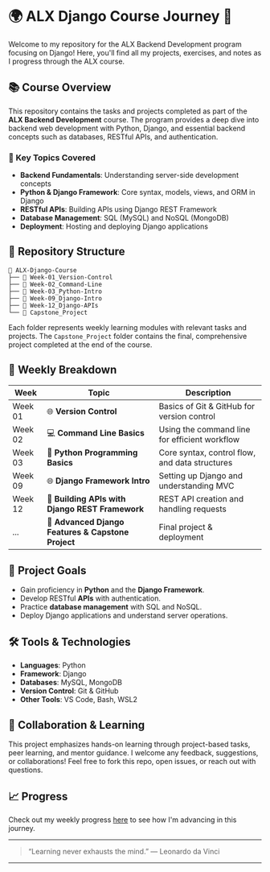 
# 🌍 ALX Django Course Journey 🚀

Welcome to my repository for the ALX Backend Development program focusing on Django! Here, you'll find all my projects, exercises, and notes as I progress through the ALX course.

## 📚 Course Overview

This repository contains the tasks and projects completed as part of the **ALX Backend Development** course. The program provides a deep dive into backend web development with Python, Django, and essential backend concepts such as databases, RESTful APIs, and authentication. 

### 📝 Key Topics Covered
- **Backend Fundamentals**: Understanding server-side development concepts
- **Python & Django Framework**: Core syntax, models, views, and ORM in Django
- **RESTful APIs**: Building APIs using Django REST Framework
- **Database Management**: SQL (MySQL) and NoSQL (MongoDB)
- **Deployment**: Hosting and deploying Django applications

## 🚀 Repository Structure

```plaintext
📂 ALX-Django-Course
├── 📁 Week-01_Version-Control
├── 📁 Week-02_Command-Line
├── 📁 Week-03_Python-Intro
├── 📁 Week-09_Django-Intro
├── 📁 Week-12_Django-APIs
└── 📁 Capstone_Project
```

Each folder represents weekly learning modules with relevant tasks and projects. The `Capstone_Project` folder contains the final, comprehensive project completed at the end of the course.

## 📅 Weekly Breakdown

| Week   | Topic                                           | Description                                    |
|--------|-------------------------------------------------|------------------------------------------------|
| Week 01 | 🌐 **Version Control**                         | Basics of Git & GitHub for version control     |
| Week 02 | 💻 **Command Line Basics**                     | Using the command line for efficient workflow  |
| Week 03 | 🐍 **Python Programming Basics**               | Core syntax, control flow, and data structures |
| Week 09 | 🌐 **Django Framework Intro**                  | Setting up Django and understanding MVC        |
| Week 12 | 🔗 **Building APIs with Django REST Framework**| REST API creation and handling requests        |
| ...    | 🚀 **Advanced Django Features & Capstone Project** | Final project & deployment                     |

## 🎯 Project Goals
- Gain proficiency in **Python** and the **Django Framework**.
- Develop RESTful **APIs** with authentication.
- Practice **database management** with SQL and NoSQL.
- Deploy Django applications and understand server operations.

## 🛠 Tools & Technologies
- **Languages**: Python
- **Framework**: Django
- **Databases**: MySQL, MongoDB
- **Version Control**: Git & GitHub
- **Other Tools**: VS Code, Bash, WSL2

## 🤝 Collaboration & Learning

This project emphasizes hands-on learning through project-based tasks, peer learning, and mentor guidance. I welcome any feedback, suggestions, or collaborations! Feel free to fork this repo, open issues, or reach out with questions.

## 📈 Progress
Check out my weekly progress [here](./progress.md) to see how I'm advancing in this journey.

---

> “Learning never exhausts the mind.” — Leonardo da Vinci

---
